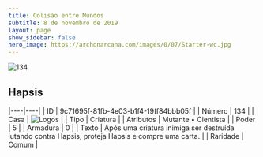 ```yaml
---
title: Colisão entre Mundos
subtitle: 8 de novembro de 2019
layout: page
show_sidebar: false
hero_image: https://archonarcana.com/images/0/07/Starter-wc.jpg
---
```


![134](https://cdn.keyforgegame.com/media/card_front/pt/452_134_6HJ5C3RQQMR3_pt.png)

## Hapsis

|----|----|
| ID | 9c71695f-81fb-4e03-b1f4-19ff84bbb05f |
| Número | 134 |
| Casa | ![Logos](https://archonarcana.com/images/thumb/c/ce/Logos.png/22px-Logos.png "Logos") |
| Tipo | Criatura |
| Atributos | Mutante • Cientista |
| Poder | 5 |
| Armadura | 0 |
| Texto | Após uma criatura inimiga ser destruída lutando contra Hapsis, proteja Hapsis e compre uma carta. |
| Raridade | Comum |
